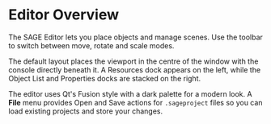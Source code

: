 # Editor Overview

The SAGE Editor lets you place objects and manage scenes. Use the toolbar to switch between move, rotate and scale modes.

The default layout places the viewport in the centre of the window with the console directly beneath it. A Resources dock appears on the left, while the Object List and Properties docks are stacked on the right.

The editor uses Qt's Fusion style with a dark palette for a modern look. A
**File** menu provides Open and Save actions for ``.sageproject`` files so you
can load existing projects and store your changes.
